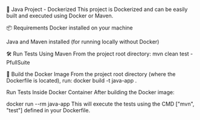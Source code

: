 🚀 Java Project - Dockerized
This project is Dockerized and can be easily built and executed using Docker or Maven.

📦 Requirements
Docker installed on your machine

Java and Maven installed (for running locally without Docker)

🛠️ Run Tests Using Maven
From the project root directory:
mvn clean test -PfullSuite

🐳 Build the Docker Image
From the project root directory (where the Dockerfile is located), run:
docker build -t java-app .

Run Tests Inside Docker Container
After building the Docker image:

docker run --rm java-app
This will execute the tests using the CMD ["mvn", "test"] defined in your Dockerfile.



